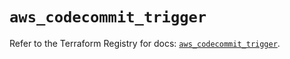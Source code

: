 # `aws_codecommit_trigger`

Refer to the Terraform Registry for docs: [`aws_codecommit_trigger`](https://registry.terraform.io/providers/hashicorp/aws/5.57.0/docs/resources/codecommit_trigger).
